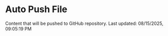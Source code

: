 # Auto Push File

Content that will be pushed to GitHub repository.
Last updated: 08/15/2025, 09:05:19 PM